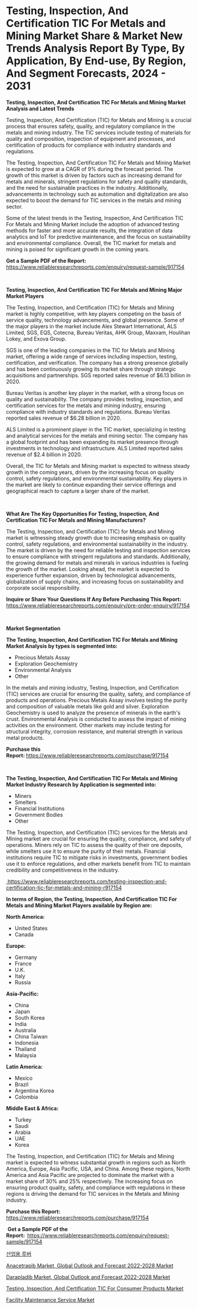 <p><h1>Testing, Inspection, And Certification TIC For Metals and Mining Market Share & Market New Trends Analysis Report By Type, By Application, By End-use, By Region, And Segment Forecasts, 2024 - 2031</h1></p><p><strong>Testing, Inspection, And Certification TIC For Metals and Mining Market Analysis and Latest Trends</strong></p>
<p><p>Testing, Inspection, And Certification (TIC) for Metals and Mining is a crucial process that ensures safety, quality, and regulatory compliance in the metals and mining industry. The TIC services include testing of materials for quality and composition, inspection of equipment and processes, and certification of products for compliance with industry standards and regulations.</p><p>The Testing, Inspection, And Certification TIC For Metals and Mining Market is expected to grow at a CAGR of 9% during the forecast period. The growth of this market is driven by factors such as increasing demand for metals and minerals, stringent regulations for safety and quality standards, and the need for sustainable practices in the industry. Additionally, advancements in technology such as automation and digitalization are also expected to boost the demand for TIC services in the metals and mining sector.</p><p>Some of the latest trends in the Testing, Inspection, And Certification TIC For Metals and Mining Market include the adoption of advanced testing methods for faster and more accurate results, the integration of data analytics and IoT for predictive maintenance, and the focus on sustainability and environmental compliance. Overall, the TIC market for metals and mining is poised for significant growth in the coming years.</p></p>
<p><strong>Get a Sample PDF of the Report:&nbsp;</strong> <a href="https://www.reliableresearchreports.com/enquiry/request-sample/917154">https://www.reliableresearchreports.com/enquiry/request-sample/917154</a></p>
<p>&nbsp;</p>
<p><strong>Testing, Inspection, And Certification TIC For Metals and Mining Major Market Players</strong></p>
<p><p>The Testing, Inspection, and Certification (TIC) for Metals and Mining market is highly competitive, with key players competing on the basis of service quality, technology advancements, and global presence. Some of the major players in the market include Alex Stewart International, ALS Limited, SGS, EQS, Cotecna, Bureau Veritas, AHK Group, Maxxam, Houlihan Lokey, and Exova Group.</p><p>SGS is one of the leading companies in the TIC for Metals and Mining market, offering a wide range of services including inspection, testing, certification, and verification. The company has a strong presence globally and has been continuously growing its market share through strategic acquisitions and partnerships. SGS reported sales revenue of $6.13 billion in 2020.</p><p>Bureau Veritas is another key player in the market, with a strong focus on quality and sustainability. The company provides testing, inspection, and certification services for the metals and mining industry, ensuring compliance with industry standards and regulations. Bureau Veritas reported sales revenue of $6.28 billion in 2020.</p><p>ALS Limited is a prominent player in the TIC market, specializing in testing and analytical services for the metals and mining sector. The company has a global footprint and has been expanding its market presence through investments in technology and infrastructure. ALS Limited reported sales revenue of $2.4 billion in 2020.</p><p>Overall, the TIC for Metals and Mining market is expected to witness steady growth in the coming years, driven by the increasing focus on quality control, safety regulations, and environmental sustainability. Key players in the market are likely to continue expanding their service offerings and geographical reach to capture a larger share of the market.</p></p>
<p>&nbsp;</p>
<p><strong>What Are The Key Opportunities For Testing, Inspection, And Certification TIC For Metals and Mining Manufacturers?</strong></p>
<p><p>The Testing, Inspection, and Certification (TIC) for Metals and Mining market is witnessing steady growth due to increasing emphasis on quality control, safety regulations, and environmental sustainability in the industry. The market is driven by the need for reliable testing and inspection services to ensure compliance with stringent regulations and standards. Additionally, the growing demand for metals and minerals in various industries is fueling the growth of the market. Looking ahead, the market is expected to experience further expansion, driven by technological advancements, globalization of supply chains, and increasing focus on sustainability and corporate social responsibility.</p></p>
<p><strong>Inquire or Share Your Questions If Any Before Purchasing This Report:</strong> <a href="https://www.reliableresearchreports.com/enquiry/pre-order-enquiry/917154">https://www.reliableresearchreports.com/enquiry/pre-order-enquiry/917154</a></p>
<p>&nbsp;</p>
<p><strong>Market Segmentation</strong></p>
<p><strong>The Testing, Inspection, And Certification TIC For Metals and Mining Market Analysis by types is segmented into:</strong></p>
<p><ul><li>Precious Metals Assay</li><li>Exploration Geochemistry</li><li>Environmental Analysis</li><li>Other</li></ul></p>
<p><p>In the metals and mining industry, Testing, Inspection, and Certification (TIC) services are crucial for ensuring the quality, safety, and compliance of products and operations. Precious Metals Assay involves testing the purity and composition of valuable metals like gold and silver. Exploration Geochemistry is used to analyze the presence of minerals in the earth's crust. Environmental Analysis is conducted to assess the impact of mining activities on the environment. Other markets may include testing for structural integrity, corrosion resistance, and material strength in various metal products.</p></p>
<p><strong>Purchase this Report:&nbsp;</strong><a href="https://www.reliableresearchreports.com/purchase/917154">https://www.reliableresearchreports.com/purchase/917154</a></p>
<p>&nbsp;</p>
<p><strong>The Testing, Inspection, And Certification TIC For Metals and Mining Market Industry Research by Application is segmented into:</strong></p>
<p><ul><li>Miners</li><li>Smelters</li><li>Financial Institutions</li><li>Government Bodies</li><li>Other</li></ul></p>
<p><p>The Testing, Inspection, and Certification (TIC) services for the Metals and Mining market are crucial for ensuring the quality, compliance, and safety of operations. Miners rely on TIC to assess the quality of their ore deposits, while smelters use it to ensure the purity of their metals. Financial institutions require TIC to mitigate risks in investments, government bodies use it to enforce regulations, and other markets benefit from TIC to maintain credibility and competitiveness in the industry.</p></p>
<p><a href="https://www.reliableresearchreports.com/testing-inspection-and-certification-tic-for-metals-and-mining-r917154">&nbsp;https://www.reliableresearchreports.com/testing-inspection-and-certification-tic-for-metals-and-mining-r917154</a></p>
<p><strong>In terms of Region, the Testing, Inspection, And Certification TIC For Metals and Mining Market Players available by Region are:</strong></p>
<p>
    <p> <strong> North America: </strong>
        <ul>
            <li>United States</li>
            <li>Canada</li>
        </ul>
        </p> 
    <p> <strong> Europe: </strong>
        <ul>
            <li>Germany</li>
            <li>France</li>
            <li>U.K.</li>
            <li>Italy</li>
            <li>Russia</li>
        </ul>
        </p> 
    <p> <strong> Asia-Pacific: </strong>
        <ul>
            <li>China</li>
            <li>Japan</li>
            <li>South Korea</li>
            <li>India</li>
            <li>Australia</li>
            <li>China Taiwan</li>
            <li>Indonesia</li>
            <li>Thailand</li>
            <li>Malaysia</li>
        </ul>
        </p> 
    <p> <strong> Latin America: </strong>
        <ul>
            <li>Mexico</li>
            <li>Brazil</li>
            <li>Argentina Korea</li>
            <li>Colombia</li>
        </ul>
        </p> 
    <p> <strong> Middle East & Africa: </strong>
        <ul>
            <li>Turkey</li>
            <li>Saudi</li>
            <li>Arabia</li>
            <li>UAE</li>
            <li>Korea</li>
        </ul>
    </p>
    </p>
<p><p>The Testing, Inspection, and Certification (TIC) for Metals and Mining market is expected to witness substantial growth in regions such as North America, Europe, Asia Pacific, USA, and China. Among these regions, North America and Asia Pacific are projected to dominate the market with a market share of 30% and 25% respectively. The increasing focus on ensuring product quality, safety, and compliance with regulations in these regions is driving the demand for TIC services in the Metals and Mining industry.</p></p>
<p><strong>Purchase this Report: </strong><a href="https://www.reliableresearchreports.com/purchase/917154">https://www.reliableresearchreports.com/purchase/917154</a></p>
<p>&nbsp;<strong>Get a Sample PDF of the Report:&nbsp;&nbsp;</strong><a href="https://www.reliableresearchreports.com/enquiry/request-sample/917154">https://www.reliableresearchreports.com/enquiry/request-sample/917154</a></p>
<p><strong></strong></p>
<p><p><a href="https://medium.com/@rudyswaniafgwski56664/2024%EB%85%84%EB%B6%80%ED%84%B0-2031%EB%85%84%EA%B9%8C%EC%A7%80-9-2-%EC%9D%98-cagr%EB%A1%9C-%ED%99%95%EC%9E%A5%EB%90%98%EB%8A%94-%EC%82%B0%EC%97%85-%EB%A3%A8%EB%B2%84-%EC%8B%9C%EC%9E%A5-%EA%B7%9C%EB%AA%A8%EC%97%90-%EB%8C%80%ED%95%9C-%ED%86%B5%EC%B0%B0%EB%A0%A5-6b77166d5318">산업용 루버</a></p><p><a href="https://issuu.com/reportprime-2/docs/anacetrapib-market-global-outlook-a_685310b3640be1">Anacetrapib Market, Global Outlook and Forecast 2022-2028 Market</a></p><p><a href="https://issuu.com/reportprime-2/docs/darapladib-market-global-outlook-an_a60fdfd1d0d4d5">Darapladib Market, Global Outlook and Forecast 2022-2028 Market</a></p><p><a href="https://github.com/Chiragrp22/Market-Research-Report-List-6/blob/main/testing-inspection-and-certification-tic-for-consumer-products-market.md">Testing, Inspection, And Certification TIC For Consumer Products Market</a></p><p><a href="https://medium.com/@thaddeulentine3434/facility-maintenance-service-market-size-is-growing-at-cagr-of-9-5-ffc25105a1f7">Facility Maintenance Service Market</a></p></p>